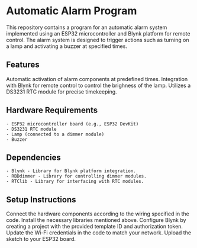 # Automatic Alarm Program

This repository contains a program for an automatic alarm system implemented using an ESP32 microcontroller and Blynk platform for remote control. The alarm system is designed to trigger actions such as turning on a lamp and activating a buzzer at specified times.

## Features
Automatic activation of alarm components at predefined times. Integration with Blynk for remote control to control the brighness of the lamp. Utilizes a DS3231 RTC module for precise timekeeping.

## Hardware Requirements

    - ESP32 microcontroller board (e.g., ESP32 DevKit)
    - DS3231 RTC module
    - Lamp (connected to a dimmer module)
    - Buzzer

## Dependencies

    - Blynk - Library for Blynk platform integration.
    - RBDdimmer - Library for controlling dimmer modules.
    - RTClib - Library for interfacing with RTC modules.

## Setup Instructions

Connect the hardware components according to the wiring specified in the code. Install the necessary libraries mentioned above. Configure Blynk by creating a project with the provided template ID and authorization token. Update the Wi-Fi credentials in the code to match your network. Upload the sketch to your ESP32 board.
